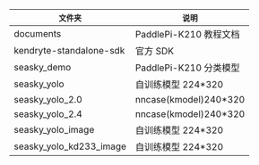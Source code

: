 | `文件夹`                | `说明`                 |
| ----------------------- | ---------------------- |
| documents               | PaddlePi-K210 教程文档 |
| kendryte-standalone-sdk | 官方 SDK               |
| seasky_demo             | PaddlePi-K210 分类模型 |
| seasky_yolo             | 自训练模型 224\*320    |
| seasky_yolo_2.0         | nncase(kmodel)240\*320 |
| seasky_yolo_2.4         | nncase(kmodel)240\*320 |
| seasky_yolo_image       | 自训练模型 224\*320    |
| seasky_yolo_kd233_image | 自训练模型 224\*320    |
